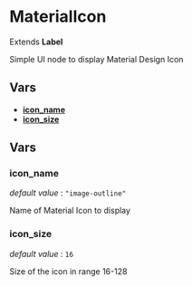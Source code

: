 # MaterialIcon

Extends **Label**

Simple UI node to display Material Design Icon

## Vars

 - [**icon_name**](#icon_name)
 - [**icon_size**](#icon_size)

## Vars

### icon_name
*default value* : `"image-outline"`

Name of Material Icon to display

### icon_size
*default value* : `16`

Size of the icon in range 16-128

